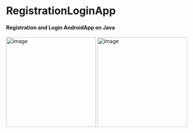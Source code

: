 # RegistrationLoginApp
#### Registration and Login AndroidApp on Java
<img width="244" alt="image" src="https://github.com/IonovaM/RegistrationApp/assets/78234634/60d6f198-78de-4328-81ad-142d1b9c5221">
<img width="244" alt="image" src="https://github.com/IonovaM/RegistrationApp/assets/78234634/1fe53941-a57e-4ad8-a7c5-40bfa297c3f7">
